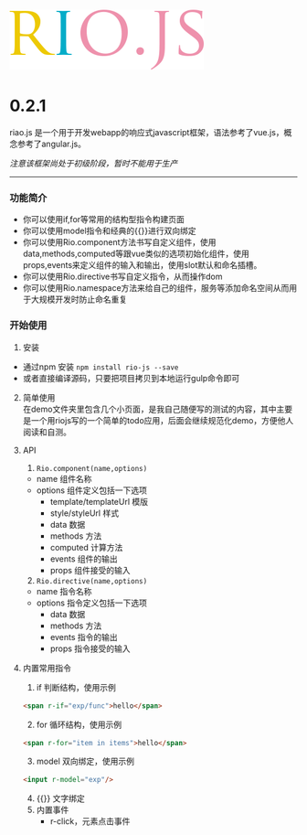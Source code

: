 # ![rio.js](https://github.com/chaojihexiang/rio/blob/master/riojs.png?raw=true)
# 0.2.1
<p>riao.js 是一个用于开发webapp的响应式javascript框架，语法参考了vue.js，概念参考了angular.js。</p>

*注意该框架尚处于初级阶段，暂时不能用于生产*

***
### 功能简介
* 你可以使用if,for等常用的结构型指令构建页面
* 你可以使用model指令和经典的{{}}进行双向绑定
* 你可以使用Rio.component方法书写自定义组件，使用data,methods,computed等跟vue类似的选项初始化组件，使用props,events来定义组件的输入和输出，使用slot默认和命名插槽。
* 你可以使用Rio.directive书写自定义指令，从而操作dom
* 你可以使用Rio.namespace方法来给自己的组件，服务等添加命名空间从而用于大规模开发时防止命名重复
### 开始使用
1. 安装
* 通过npm 安装
<code>npm install rio-js --save</code>
* 或者直接编译源码，只要把项目拷贝到本地运行gulp命令即可
2. 简单使用  
在demo文件夹里包含几个小页面，是我自己随便写的测试的内容，其中主要是一个用riojs写的一个简单的todo应用，后面会继续规范化demo，方便他人阅读和自测。
3. API
    1. <code>Rio.component(name,options)</code>

    * name 组件名称<br/>
    * options 组件定义包括一下选项<br/>
        * template/templateUrl 模版
        * style/styleUrl 样式
        * data 数据
        * methods 方法
        * computed 计算方法
        * events 组件的输出
        * props 组件接受的输入

    2. <code>Rio.directive(name,options)</code>

    * name 指令名称<br/>
    * options 指令定义包括一下选项<br/>
        * data 数据
        * methods 方法
        * events 指令的输出
        * props 指令接受的输入

4. 内置常用指令
    1. if 判断结构，使用示例
    ```html
    <span r-if="exp/func">hello</span>
    ```

    2. for 循环结构，使用示例
    ```html
    <span r-for="item in items">hello</span>
    ```
    3. model 双向绑定，使用示例 
    ```html
    <input r-model="exp"/>
    ```
    4. {{}} 文字绑定
    5. 内置事件
        * r-click，元素点击事件











